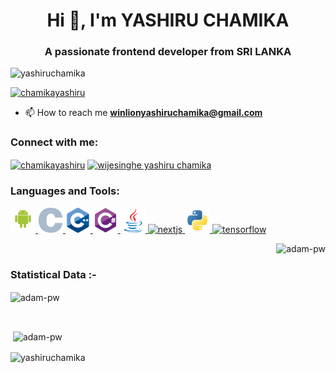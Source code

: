 <h1 align="center">Hi 👋, I'm YASHIRU CHAMIKA</h1>
<h3 align="center">A passionate frontend developer from SRI LANKA</h3>

<p align="left"> <img src="https://komarev.com/ghpvc/?username=yashiruchamika&label=Profile%20views&color=0e75b6&style=flat" alt="yashiruchamika" /> </p>

<p align="left"> <a href="https://twitter.com/chamikayashiru" target="blank"><img src="https://img.shields.io/twitter/follow/chamikayashiru?logo=twitter&style=for-the-badge" alt="chamikayashiru" /></a> </p>

- 📫 How to reach me **winlionyashiruchamika@gmail.com**

<h3 align="left">Connect with me:</h3>
<p align="left">
<a href="https://twitter.com/chamikayashiru" target="blank"><img align="center" src="https://raw.githubusercontent.com/rahuldkjain/github-profile-readme-generator/master/src/images/icons/Social/twitter.svg" alt="chamikayashiru" height="30" width="40" /></a>
<a href="https://medium.com/@winlionyashiruchamika" target="blank"><img align="center" src="https://raw.githubusercontent.com/rahuldkjain/github-profile-readme-generator/master/src/images/icons/Social/medium.svg" alt="wijesinghe yashiru chamika" height="30" width="40" /></a>
</p>

<h3 align="left">Languages and Tools:</h3>
<p align="left"> <a href="https://developer.android.com" target="_blank" rel="noreferrer"> <img src="https://raw.githubusercontent.com/devicons/devicon/master/icons/android/android-original-wordmark.svg" alt="android" width="40" height="40"/> </a> <a href="https://www.cprogramming.com/" target="_blank" rel="noreferrer"> <img src="https://raw.githubusercontent.com/devicons/devicon/master/icons/c/c-original.svg" alt="c" width="40" height="40"/> </a> <a href="https://www.w3schools.com/cpp/" target="_blank" rel="noreferrer"> <img src="https://raw.githubusercontent.com/devicons/devicon/master/icons/cplusplus/cplusplus-original.svg" alt="cplusplus" width="40" height="40"/> </a> <a href="https://www.w3schools.com/cs/" target="_blank" rel="noreferrer"> <img src="https://raw.githubusercontent.com/devicons/devicon/master/icons/csharp/csharp-original.svg" alt="csharp" width="40" height="40"/> <a href="https://www.java.com" target="_blank" rel="noreferrer"> <img src="https://raw.githubusercontent.com/devicons/devicon/master/icons/java/java-original.svg" alt="java" width="40" height="40"/> </a> <a href="https://nextjs.org/" target="_blank" rel="noreferrer"> <img src="https://cdn.worldvectorlogo.com/logos/nextjs-2.svg" alt="nextjs" width="40" height="40"/> </a> <a href="https://www.python.org" target="_blank" rel="noreferrer"> <img src="https://raw.githubusercontent.com/devicons/devicon/master/icons/python/python-original.svg" alt="python" width="40" height="40"/> </a> <a href="https://www.tensorflow.org" target="_blank" rel="noreferrer"> <img src="https://www.vectorlogo.zone/logos/tensorflow/tensorflow-icon.svg" alt="tensorflow" width="40" height="40"/> </a> </p>





<p><img align="right" src="https://github.com/Adam-pw/Adam-pw/blob/main/animation_500_kxa883sd.gif" alt="adam-pw" /></p>



<br>

<h3>Statistical Data :-</h3>
<p><img align="center"
    src="https://github-readme-stats.vercel.app/api/top-langs?username=yashiruchamika&show_icons=true&locale=en&bg_color=0d1117&text_color=ffffff&layout=compact"
    alt="adam-pw" 
    bg_color=#808080/></p>

<br>

<p>&nbsp;<img align="center" src="https://github-readme-stats.vercel.app/api?username=yashiruchamika&show_icons=true&locale=en&bg_color=0d1117&text_color=ffffff&repo=convoychat"
    alt="adam-pw" /></p>


<p><img align="center" src="https://github-readme-streak-stats.herokuapp.com/?user=yashiruchamika&theme=dark&background=0d1117&date_format=M%20j%5B%2C%20Y%5D" alt="yashiruchamika" /></p>
      


<!---
yashiruchamika/yashiruchamika is a ✨ special ✨ repository because its `README.md` (this file) appears on your GitHub profile.
You can click the Preview link to take a look at your changes.
--->
